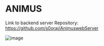 # ANIMUS

Link to backend server Repository: https://github.com/s0oraj/AnimuswebServer

![image](https://github.com/user-attachments/assets/1963956b-4700-49b4-b96f-3fb48c889e7a)

